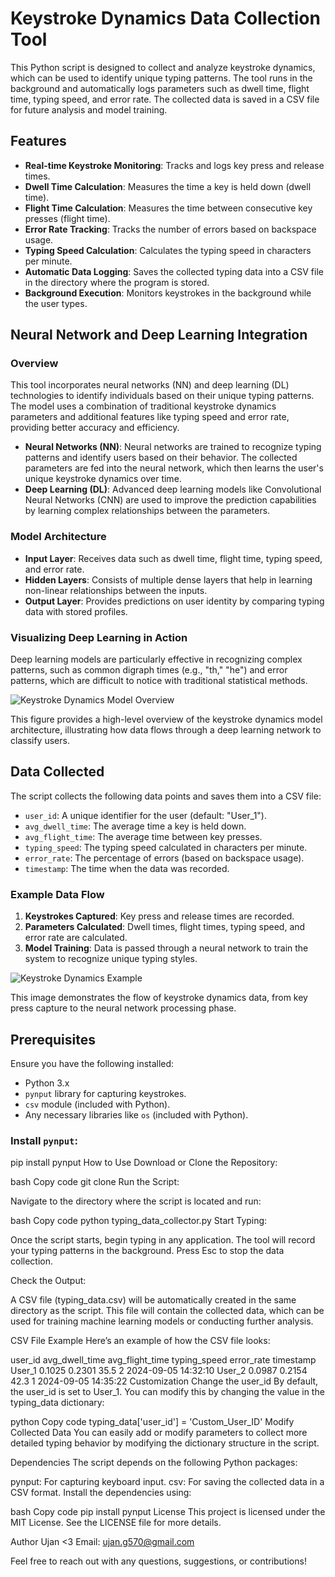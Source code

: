 # Keystroke Dynamics Data Collection Tool

This Python script is designed to collect and analyze keystroke dynamics, which can be used to identify unique typing patterns. The tool runs in the background and automatically logs parameters such as dwell time, flight time, typing speed, and error rate. The collected data is saved in a CSV file for future analysis and model training.

## Features

- **Real-time Keystroke Monitoring**: Tracks and logs key press and release times.
- **Dwell Time Calculation**: Measures the time a key is held down (dwell time).
- **Flight Time Calculation**: Measures the time between consecutive key presses (flight time).
- **Error Rate Tracking**: Tracks the number of errors based on backspace usage.
- **Typing Speed Calculation**: Calculates the typing speed in characters per minute.
- **Automatic Data Logging**: Saves the collected typing data into a CSV file in the directory where the program is stored.
- **Background Execution**: Monitors keystrokes in the background while the user types.

## Neural Network and Deep Learning Integration

### Overview

This tool incorporates neural networks (NN) and deep learning (DL) technologies to identify individuals based on their unique typing patterns. The model uses a combination of traditional keystroke dynamics parameters and additional features like typing speed and error rate, providing better accuracy and efficiency.

- **Neural Networks (NN)**: Neural networks are trained to recognize typing patterns and identify users based on their behavior. The collected parameters are fed into the neural network, which then learns the user's unique keystroke dynamics over time.
- **Deep Learning (DL)**: Advanced deep learning models like Convolutional Neural Networks (CNN) are used to improve the prediction capabilities by learning complex relationships between the parameters.

### Model Architecture

- **Input Layer**: Receives data such as dwell time, flight time, typing speed, and error rate.
- **Hidden Layers**: Consists of multiple dense layers that help in learning non-linear relationships between the inputs.
- **Output Layer**: Provides predictions on user identity by comparing typing data with stored profiles.

### Visualizing Deep Learning in Action

Deep learning models are particularly effective in recognizing complex patterns, such as common digraph times (e.g., "th," "he") and error patterns, which are difficult to notice with traditional statistical methods.

![Keystroke Dynamics Model Overview](https://image.shutterstock.com/image-illustration/neural-network-deep-learning-diagram-260nw-1370089854.jpg)

This figure provides a high-level overview of the keystroke dynamics model architecture, illustrating how data flows through a deep learning network to classify users.

## Data Collected

The script collects the following data points and saves them into a CSV file:

- `user_id`: A unique identifier for the user (default: "User_1").
- `avg_dwell_time`: The average time a key is held down.
- `avg_flight_time`: The average time between key presses.
- `typing_speed`: The typing speed calculated in characters per minute.
- `error_rate`: The percentage of errors (based on backspace usage).
- `timestamp`: The time when the data was recorded.

### Example Data Flow

1. **Keystrokes Captured**: Key press and release times are recorded.
2. **Parameters Calculated**: Dwell times, flight times, typing speed, and error rate are calculated.
3. **Model Training**: Data is passed through a neural network to train the system to recognize unique typing styles.

![Keystroke Dynamics Example](https://upload.wikimedia.org/wikipedia/commons/thumb/7/79/Keystroke-dynamics-overview.svg/1280px-Keystroke-dynamics-overview.svg.png)

This image demonstrates the flow of keystroke dynamics data, from key press capture to the neural network processing phase.

## Prerequisites

Ensure you have the following installed:

- Python 3.x
- `pynput` library for capturing keystrokes.
- `csv` module (included with Python).
- Any necessary libraries like `os` (included with Python).

### Install `pynput`:


pip install pynput
How to Use
Download or Clone the Repository:

bash
Copy code
git clone 
Run the Script:

Navigate to the directory where the script is located and run:

bash
Copy code
python typing_data_collector.py
Start Typing:

Once the script starts, begin typing in any application. The tool will record your typing patterns in the background. Press Esc to stop the data collection.

Check the Output:

A CSV file (typing_data.csv) will be automatically created in the same directory as the script. This file will contain the collected data, which can be used for training machine learning models or conducting further analysis.

CSV File Example
Here’s an example of how the CSV file looks:

user_id	avg_dwell_time	avg_flight_time	typing_speed	error_rate	timestamp
User_1	0.1025	0.2301	35.5	2	2024-09-05 14:32:10
User_2	0.0987	0.2154	42.3	1	2024-09-05 14:35:22
Customization
Change the user_id
By default, the user_id is set to User_1. You can modify this by changing the value in the typing_data dictionary:

python
Copy code
typing_data['user_id'] = 'Custom_User_ID'
Modify Collected Data
You can easily add or modify parameters to collect more detailed typing behavior by modifying the dictionary structure in the script.

Dependencies
The script depends on the following Python packages:

pynput: For capturing keyboard input.
csv: For saving the collected data in a CSV format.
Install the dependencies using:

bash
Copy code
pip install pynput
License
This project is licensed under the MIT License. See the LICENSE file for more details.

Author
Ujan <3
Email: ujan.g570@gmail.com

Feel free to reach out with any questions, suggestions, or contributions!
